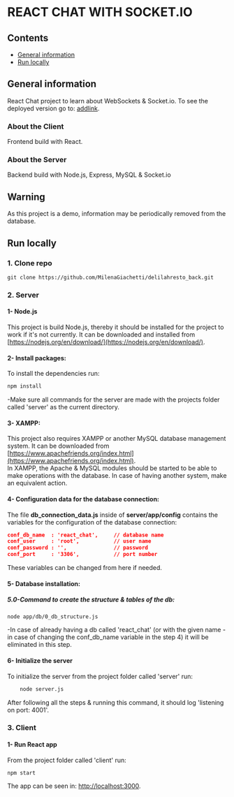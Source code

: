 # REACT CHAT WITH SOCKET.IO

## Contents

* [General information](#general-information)
* [Run locally](#run-locally)
<!-- * [Datos de usuarios](#datos-de-usuarios-admlins-y-no-admins)
* [Documentación](#open-api) -->

## General information
React Chat project to learn about WebSockets & Socket.io. To see the deployed version go to: [addlink](addlink).

### About the Client
Frontend build with React.

### About the Server
Backend build with Node.js, Express, MySQL & Socket.io

## Warning
As this project is a demo, information may be periodically removed from the database.

## Run locally

### 1. Clone repo

    git clone https://github.com/MilenaGiachetti/delilahresto_back.git

### 2. Server
#### 1- Node.js
This project is build Node.js, thereby it should be installed for the project to work if it's not currently. It can be downloaded and installed from [https://nodejs.org/en/download/](https://nodejs.org/en/download/).  

#### 2- Install packages:
To install the dependencies run:
 
```bash
npm install
```  

-Make sure all commands for the server are made with the projects folder called 'server' as the current directory.

#### 3- XAMPP:
This project also requires XAMPP or another MySQL database management system. It can be downloaded from [https://www.apachefriends.org/index.html](https://www.apachefriends.org/index.html).  
In XAMPP, the Apache & MySQL modules should be started to be able to make operations with the database. In case of having another system, make an equivalent action.  

#### 4- Configuration data for the database connection:  
The file **db_connection_data.js** inside of **server/app/config** contains the variables for the configuration of the database connection:

```json
conf_db_name  : 'react_chat',     // database name
conf_user     : 'root',           // user name
conf_password : '',               // password
conf_port     : '3306',           // port number
```
   
These variables can be changed from here if needed.

#### 5- Database installation:  
##### 5.0-Command to create the structure & tables of the db:

```bash
node app/db/0_db_structure.js
```  

-In case of already having a db called 'react_chat' (or with the given name -in case of changing the conf_db_name variable in the step 4) it will be eliminated in this step.

#### 6- Initialize the server
To initialize the server from the project folder called 'server' run:

```bash
    node server.js
```  

After following all the steps & running this command, it should log 'listening on port: 4001'.

### 3. Client
#### 1- Run React app
From the project folder called 'client' run:

    npm start     

The app can be seen in: [http://localhost:3000](http://localhost:3000).